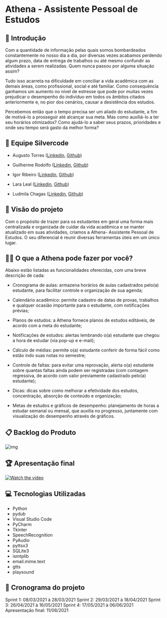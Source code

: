 

# Athena - Assistente Pessoal de Estudos

## 📃 Introdução

Com a quantidade de informação pelas quais somos bombardeados constantemente no nosso dia a dia, por diversas vezes acabamos perdendo algum prazo, data de entrega de trabalhos ou até mesmo confundir as atividades a serem realizadas. Quem nunca passou por alguma situação assim?

Tudo isso acarreta na dificuldade em conciliar a vida acadêmica com as demais áreas, como profissional, social e até familiar. Como consequência ganhamos um aumento no nível de estresse que pode por muitas vezes prejudicar o desempenho do indivíduo em todos os âmbitos citados anteriormente e, no pior dos cenários, causar a desistência dos estudos.

Percebemos então que o tempo precisa ser um aliado do estudante, a fim de motivá-lo a prosseguir até alcançar sua meta. Mas como auxiliá-lo a ter seu horários otimizados? Como ajudá-lo a saber seus prazos, prioridades e onde seu tempo será gasto da melhor forma?


## 👥 Equipe Silvercode

- Augusto Torres ([Linkedin](https://www.linkedin.com/in/augusto-torres-7919881b9/), [Github](https://github.com/MrZeroLeft))

- Guilherme Rodolfo ([Linkedin](https://www.linkedin.com/in/guilherme-rodolfo-5686601a3/), [Github](https://github.com/cabeloko))

- Igor Ribeiro ([Linkedin](https://www.linkedin.com/in/igor-ribeiro-8571a6210/), [Github](https://github.com/IgorRibeiro-S)) 

- Lara Leal ([Linkedin](https://www.linkedin.com/in/lara-leal-527b7020a), [Github](https://github.com/lara-leal))

- Ludmila Chagas ([Linkedin](https://www.linkedin.com/in/ludmila-chagas-273548187), [Github](https://github.com/ludmila-chagas))


## 📌 Visão do projeto

Com o propósito de trazer para os estudantes em geral uma forma mais centralizada e organizada de cuidar da vida acadêmica e se manter atualizado em suas atividades, criamos a Athena- Assistente Pessoal de Estudos. O seu diferencial é reunir diversas ferramentas úteis em um único lugar.


## 👩‍💼 O que a Athena pode fazer por você?
 
Abaixo estão listadas as funcionalidades oferecidas, com uma breve descrição de cada:

- Cronograma de aulas:
  armazena horários de aulas cadastrados pelo(a) estudante, para facilitar controle e organização de sua agenda;
  
- Calendário acadêmico:
  permite cadastro de datas de provas, trabalhos e qualquer ocasião importante para o estudante, com notificações prévias;
  
- Planos de estudos:
  a Athena fornece planos de estudos editáveis, de acordo com a meta do estudante;
  
- Notificações de estudos:
  alertas lembrando o(a) estudante que chegou a hora de estudar (via pop-up e e-mail);

- Cálculo de médias:
  permite o(a) estudante conferir de forma fácil como estão indo suas notas no semestre;
  
- Controle de faltas:
  para evitar uma reprovação, alerta o(a) estudante sobre quantas faltas ainda podem ser registradas (com contagem regressiva, de acordo com valor previamente cadastrado pelo(a) estudante);
  
- Dicas:
  dicas sobre como melhorar a efetividade dos estudos, concentração, absorção de conteúdo e organização;
  
- Metas de estudos e gráficos de desempenho:
  planejamento de horas a estudar semanal ou mensal, que auxilia no progresso, juntamente com visualização do desempenho através de gráficos.
  

## 📋 Backlog do Produto
![img](https://media.discordapp.net/attachments/819739682472329256/879154678976356442/backlog-athena.png)


## 🏆 Apresentação final 
[![Watch the video](https://img.freepik.com/vetores-gratis/video-player-modelo-de-design-janela-de-transmissao-ao-vivo-de-midia-social-conceito-de-jogador_49683-4498.jpg?size=626&ext=jpg)](https://www.youtube.com/watch?v=E_I9MvQs9BE)


## 💻 Tecnologias Utilizadas

- Python
- pydub
- Visual Studio Code
- PyCharm
- Tkinter
- SpeechRecognition
- PyAudio
- pyttsx3
- SQLite3
- ismtplib
- email.mime.text
- gtts
- playsound


## 📅 Cronograma do projeto
Sprint 1: 08/03/2021 à 28/03/2021
Sprint 2: 29/03/2021 à 18/04/2021
Sprint 3: 26/04/2021 à 16/05/2021
Sprint 4: 17/05/2021 à 06/06/2021
Apresentação final: 11/06/2021
